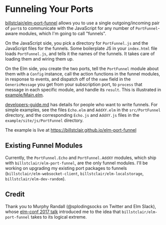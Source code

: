 # Funneling Your Ports

[billstclair/elm-port-funnel](https://package.elm-lang.org/packages/billstclair/elm-port-funnel/latest) allows you to use a single outgoing/incoming pair of `port`s to communicate with the JavaScript for any number of `PortFunnel`-aware modules, which I'm going to call "funnels".

On the JavaScript side, you pick a directory for `PortFunnel.js` and the JavaScript files for the funnels. Some boilerplate JS in your `index.html` file loads `PortFunnel.js`, and tells it the names of the funnels. It takes care of loading them and wiring them up.

On the Elm side, you create the two ports, tell the `PortFunnel` module about them with a `Config` instance, call the action functions in the funnel modules, in response to events, and dispatch off of the `name` field in the `GenericMessage` you get from your subscription port, to `process` that message in each specific module, and handle its `result`. This is illustrated in [example/Main.elm](https://github.com/billstclair/elm-port-funnel/blob/master/example/Main.elm).

[developers-guide.md](https://github.com/billstclair/elm-port-funnel/blob/master/developers-guide.md) has details for people who want to write funnels. For simple examples, see the files `Echo.elm` and `AddXY.elm` in the `src/PortFunnel` directory, and the corresponding `Echo.js` and `AddXY.js` files in the `example/site/js/PortFunnel` directory.

The example is live at https://billstclair.github.io/elm-port-funnel

## Existing Funnel Modules

Currently, the `PortFunnel.Echo` and `PortFunnel.AddXY` modules, which ship with `billstclair/elm-port-funnel`, are the only funnel modules. I'll be working on upgrading my existing port packages to funnels (`billstclair/elm-websocket-client`, `billstclair/elm-localstorage`, `billstclair/elm-dev-random`).

## Credit

Thank you to Murphy Randall (@splodingsocks on Twitter and Elm Slack), whose [elm-conf 2017 talk](https://www.youtube.com/watch?v=P3pL85n9_5s) introduced me to the idea that `billstclair/elm-port-funnel` takes to its logical extreme.
